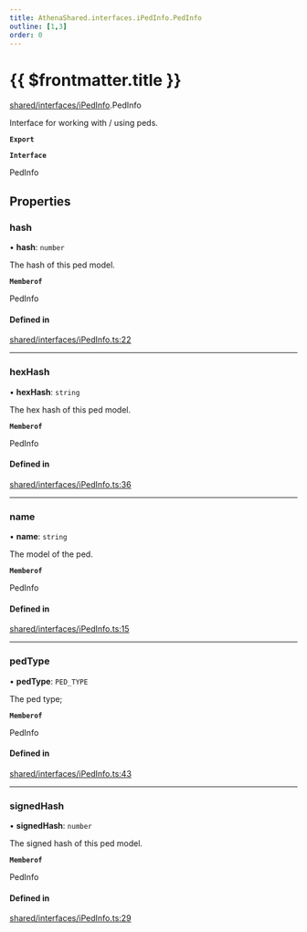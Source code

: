 ```yaml
---
title: AthenaShared.interfaces.iPedInfo.PedInfo
outline: [1,3]
order: 0
---
```


# {{ $frontmatter.title }}


[shared/interfaces/iPedInfo](../modules/shared_interfaces_iPedInfo.md).PedInfo

Interface for working with / using peds.

**`Export`**

**`Interface`**

PedInfo

## Properties

### hash

• **hash**: `number`

The hash of this ped model.

**`Memberof`**

PedInfo

#### Defined in

[shared/interfaces/iPedInfo.ts:22](https://github.com/Stuyk/altv-athena/blob/ed495cc/src/core/shared/interfaces/iPedInfo.ts#L22)

___

### hexHash

• **hexHash**: `string`

The hex hash of this ped model.

**`Memberof`**

PedInfo

#### Defined in

[shared/interfaces/iPedInfo.ts:36](https://github.com/Stuyk/altv-athena/blob/ed495cc/src/core/shared/interfaces/iPedInfo.ts#L36)

___

### name

• **name**: `string`

The model of the ped.

**`Memberof`**

PedInfo

#### Defined in

[shared/interfaces/iPedInfo.ts:15](https://github.com/Stuyk/altv-athena/blob/ed495cc/src/core/shared/interfaces/iPedInfo.ts#L15)

___

### pedType

• **pedType**: `PED_TYPE`

The ped type;

**`Memberof`**

PedInfo

#### Defined in

[shared/interfaces/iPedInfo.ts:43](https://github.com/Stuyk/altv-athena/blob/ed495cc/src/core/shared/interfaces/iPedInfo.ts#L43)

___

### signedHash

• **signedHash**: `number`

The signed hash of this ped model.

**`Memberof`**

PedInfo

#### Defined in

[shared/interfaces/iPedInfo.ts:29](https://github.com/Stuyk/altv-athena/blob/ed495cc/src/core/shared/interfaces/iPedInfo.ts#L29)
